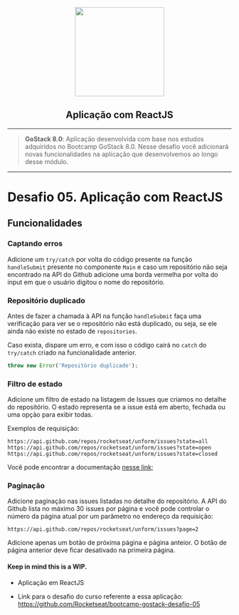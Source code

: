  <p  align="center">

<a  href="https://pt-br.reactjs.org/"  target="_blank">
<p align="center">
  <img width="auto" height="200" src="https://i.imgur.com/0kYzeO4.png">
</p>
</a>

</p>

<h2  align="center">Aplicação com ReactJS</h2>

---

> **GoStack 8.0**: Aplicação desenvolvida com base nos estudos adquiridos no Bootcamp GoStack 8.0. Nesse desafio você adicionará novas funcionalidades na aplicação que desenvolvemos ao longo desse módulo.
---
# Desafio 05. Aplicação com ReactJS

## Funcionalidades

### Captando erros

Adicione um `try/catch` por volta do código presente na função `handleSubmit` presente no componente `Main` e caso um repositório não seja encontrado na API do Github adicione uma borda vermelha por volta do input em que o usuário digitou o nome do repositório.

### Repositório duplicado

Antes de fazer a chamada à API na função `handleSubmit` faça uma verificação para ver se o repositório não está duplicado, ou seja, se ele ainda não existe no estado de `repositories`.

Caso exista, dispare um erro, e com isso o código cairá no `catch` do `try/catch` criado na funcionalidade anterior.

```js
throw new Error('Repositório duplicado');
```

### Filtro de estado

Adicione um filtro de estado na listagem de Issues que criamos no detalhe do repositório. O estado representa se a issue está em aberto, fechada ou uma opção para exibir todas.

Exemplos de requisição:

```
https://api.github.com/repos/rocketseat/unform/issues?state=all
https://api.github.com/repos/rocketseat/unform/issues?state=open
https://api.github.com/repos/rocketseat/unform/issues?state=closed
```

Você pode encontrar a documentação [nesse link](https://developer.github.com/v3/issues/#parameters-1);

### Paginação

Adicione paginação nas issues listadas no detalhe do repositório. A API do Github lista no máximo 30 issues por página e você pode controlar o número da página atual por um parâmetro no endereço da requisição:

```
https://api.github.com/repos/rocketseat/unform/issues?page=2
```

Adicione apenas um botão de próxima página e página anteior. O botão de página anterior deve ficar desativado na primeira página.


#### Keep in mind this is a WIP.

- Aplicação em ReactJS

- Link para o desafio do curso referente a essa aplicação: <https://github.com/Rocketseat/bootcamp-gostack-desafio-05>

